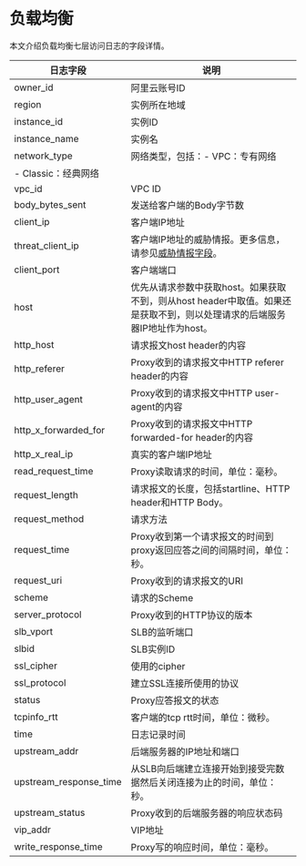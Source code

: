 # 负载均衡

本文介绍负载均衡七层访问日志的字段详情。

|日志字段|说明|
|----|--|
|owner\_id|阿里云账号ID|
|region|实例所在地域|
|instance\_id|实例ID|
|instance\_name|实例名|
|network\_type|网络类型，包括：-   VPC：专有网络
-   Classic：经典网络 |
|vpc\_id|VPC ID|
|body\_bytes\_sent|发送给客户端的Body字节数|
|client\_ip|客户端IP地址|
|threat\_client\_ip|客户端IP地址的威胁情报。更多信息，请参见[威胁情报字段](/cn.zh-CN/应用中心（App）/日志审计服务/生成威胁情报.md)。|
|client\_port|客户端端口|
|host|优先从请求参数中获取host。如果获取不到，则从host header中取值。如果还是获取不到，则以处理请求的后端服务器IP地址作为host。|
|http\_host|请求报文host header的内容|
|http\_referer|Proxy收到的请求报文中HTTP referer header的内容|
|http\_user\_agent|Proxy收到的请求报文中HTTP user-agent的内容|
|http\_x\_forwarded\_for|Proxy收到的请求报文中HTTP forwarded-for header的内容|
|http\_x\_real\_ip|真实的客户端IP地址|
|read\_request\_time|Proxy读取请求的时间，单位：毫秒。|
|request\_length|请求报文的长度，包括startline、HTTP header和HTTP Body。|
|request\_method|请求方法|
|request\_time|Proxy收到第一个请求报文的时间到proxy返回应答之间的间隔时间，单位：秒。|
|request\_uri|Proxy收到的请求报文的URI|
|scheme|请求的Scheme|
|server\_protocol|Proxy收到的HTTP协议的版本|
|slb\_vport|SLB的监听端口|
|slbid|SLB实例ID|
|ssl\_cipher|使用的cipher|
|ssl\_protocol|建立SSL连接所使用的协议|
|status|Proxy应答报文的状态|
|tcpinfo\_rtt|客户端的tcp rtt时间，单位：微秒。|
|time|日志记录时间|
|upstream\_addr|后端服务器的IP地址和端口|
|upstream\_response\_time|从SLB向后端建立连接开始到接受完数据然后关闭连接为止的时间，单位：秒。|
|upstream\_status|Proxy收到的后端服务器的响应状态码|
|vip\_addr|VIP地址|
|write\_response\_time|Proxy写的响应时间，单位：毫秒。|

